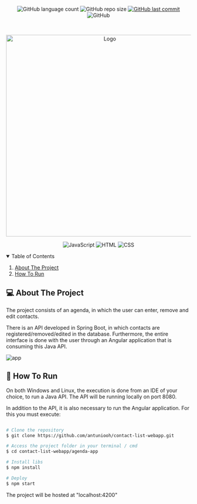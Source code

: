 <p align="center">
  <img alt="GitHub language count" src="https://img.shields.io/github/languages/count/antuniooh/contact-list-webapp">

  <img alt="GitHub repo size" src="https://img.shields.io/github/repo-size/antuniooh/contact-list-webapp">
  
  <a href="https://github.com/antuniooh/contact-list-webapp/commits/master">
    <img alt="GitHub last commit" src="https://img.shields.io/github/last-commit/antuniooh/contact-list-webapp">
  </a>
  
   <img alt="GitHub" src="https://img.shields.io/github/license/antuniooh/contact-list-webapp">
</p>

<!-- PROJECT LOGO -->
<br />
<p align="center">
  <a href="https://github.com/antuniooh/contact-list-webapp">
    <img src="https://previews.123rf.com/images/jemastock/jemastock1802/jemastock180205904/95889436-phone-with-people-contacts-illustration.jpg" alt="Logo" width="550">
  </a>
</p>

<p align="center">
  <img alt="JavaScript" src="https://img.shields.io/badge/SpringBoot-yellow?style=for-the-badge&logo=spring&logoColor=white"/>
  <img alt="HTML" src="https://img.shields.io/badge/Java-orange?style=for-the-badge&logo=java&logoColor=white"/>
  <img alt="CSS" src="https://img.shields.io/badge/Angular-red?style=for-the-badge&logo=angular&logoColor=white"/>
</p>


<!-- TABLE OF CONTENTS -->
<details open="open">
  <summary>Table of Contents</summary>
  <ol>
    <li>
      <a href="#-about-the-project">About The Project</a>
    </li>
    <li>
      <a href="#-how-to-run">How To Run</a>
    </li>
  </ol>
</details>


<!-- ABOUT THE PROJECT -->
## 💻 About The Project
The project consists of an agenda, in which the user can enter, remove and edit contacts.

There is an API developed in Spring Boot, in which contacts are registered/removed/edited in the database. Furthermore, the entire interface is done with the user through an Angular application that is consuming this Java API.

![app](https://github.com/antuniooh/contact-list-webapp/blob/main/images/adduser.gif)


<!-- HOW TO RUN -->
## 🚀 How To Run
On both Windows and Linux, the execution is done from an IDE of your choice, to run a Java API. The API will be running locally on port 8080.

In addition to the API, it is also necessary to run the Angular application. For this you must execute:

```bash

# Clone the repository
$ git clone https://github.com/antuniooh/contact-list-webapp.git

# Access the project folder in your terminal / cmd
$ cd contact-list-webapp/agenda-app

# Install libs
$ npm install

# Deploy 
$ npm start

```
The project will be hosted at "localhost:4200"


